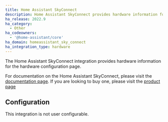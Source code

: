 ```yaml
---
title: Home Assistant SkyConnect
description: Home Assistant SkyConnect provides hardware information for the hardware configuration page.
ha_release: 2022.9
ha_category:
  - Other
ha_codeowners:
  - '@home-assistant/core'
ha_domain: homeassistant_sky_connect
ha_integration_type: hardware
---
```


The Home Assistant SkyConnect integration provides hardware information for the hardware configuration page.

For documentation on the Home Assistant SkyConnect, please visit the [documentation page](https://skyconnect.home-assistant.io/documentation/).
If you are looking to buy one, please visit the [product page](https://home-assistant.io/skyconnect)

## Configuration

This integration is not user configurable.
